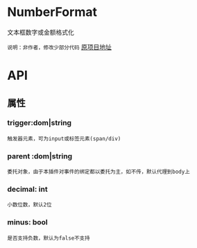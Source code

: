 # NumberFormat
文本框数字或金额格式化

`说明：非作者，修改少部分代码`
[原项目地址](https://github.com/tianxiangbing/format-number)

# API
## 属性
### trigger:dom|string
	触发器元素，可为input或标签元素(span/div)
### parent	:dom|string
	委托对象，由于本插件对事件的绑定都以委托为主，如不传，默认代理到body上
### decimal:	int
	小数位数，默认2位
### minus: bool
	是否支持负数，默认为false不支持

